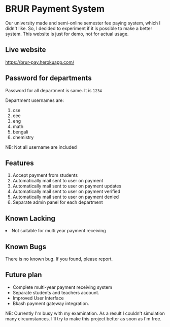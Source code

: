 # BRUR Payment System
Our university made and semi-online semester fee paying system, which I didn't
like. So, I decided to experiment if it is possible to make a better system. 
This website is just for demo, not for actual usage.
## Live website
https://brur-pay.herokuapp.com/ 

## Password for departments
<p>Password for all department is same. It is <code>1234</code></p>
<p>Department usernames are: </p>
<ol>
<li>cse</li>
<li>eee</li>
<li>eng</li>
<li>math</li>
<li>bengali</li>
<li>chemistry</li>
</ol>
<p>NB: Not all username are included</p>

## Features
<ol>
<li>Accept payment from students</li>
<li>Automatically mail sent to user on payment</li>
<li>Automatically mail sent to user on payment updates</li>
<li>Automatically mail sent to user on payment verified</li>
<li>Automatically mail sent to user on payment denied</li>
<li>Separate admin panel for each department</li>
</ol>

## Known Lacking
<li>Not suitable for multi year payment receiving</li>

## Known Bugs
There is no known bug. If you found, please report.

## Future plan
<ul>
<li>Complete multi-year payment receiving system</li>
<li>Separate students and teachers account.</li>
<li>Improved User Interface</li>
<li>Bkash payment gateway integration.</li>
</ul>

NB: Currently I'm busy with my examination. As a result I couldn't simulation 
many circumstances. I'll try to make this project better as soon as I'm free.